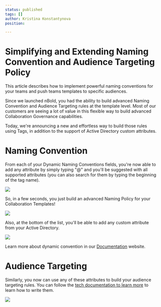 ```yaml
---
status: published
tags: []
author: Kristina Konstantynova
position: 

---
```

# **Simplifying and Extending Naming Convention and Audience Targeting Policy**

This article describes how to implement powerful naming conventions for your teams and push teams templates to specific audiences.

Since we launched nBold, you had the ability to build advanced Naming Convention and Audience Targeting rules at the template level. Most of our customers are seeing a lot of value in this flexible way to build advanced Collaboration Governance capabilities.

Today, we're announcing a new and effortless way to build those rules using Tags, in addition to the support of Active Directory custom attributes.

# **Naming Convention**

From each of your Dynamic Naming Conventions fields, you're now able to add any attribute by simply typing "@" and you'll be suggested with all supported attributes (you can also search for them by typing the beginning of the tag name).

![](/uploads/screenshot-2022-02-21-at-15-14-02.png)

So, in a few seconds, you just build an advanced Naming Policy for your Collaboration Templates!

![](/uploads/ezgif-com-gif-maker-1.gif)

Also, at the bottom of the list, you'll be able to add any custom attribute from your Active Directory.

![](/uploads/screenshot-2022-02-21-at-15-25-48.png)

Learn more about dynamic convention in our [Documentation](https://docs.nbold.co/governance-policies/naming-conventions) website.

# **Audience Targeting**

Similarly, you now can use any of these attributes to build your audience targeting rules. You can follow the [tech documentation to learn more](https://docs.nbold.co/governance-policies/audience-targeting.html) to learn how to write them.

![](/uploads/ezgif-com-gif-maker-2.gif)